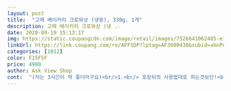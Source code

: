 ```yaml
---
layout: post 
title:  "고메 베이커리 크로와상 (냉동), 330g, 1개" 
description: 고메 베이커리 크로와상 (냉 ..
date: 2020-09-19 15:13:17 
img: https://static.coupangcdn.com/image/retail/images/7526641062485-e13d2eeb-d863-410e-8090-2c6dbb27d65d.jpg 
linkUrl: https://link.coupang.com/re/AFFSDP?lptag=AF3600438&subid=ahnPublicAsk&pageKey=1313919651&itemId=2331748766&vendorItemId=70328287479&traceid=V0-113-d9e1c1387425844c 
categories: [1012] 
color: F15F5F 
price: 4980 
author: Ask View Shop 
cont:  "(저는 3시간이 딱 좋더라구요)<br/>1.<br/> 포장뒤의 사용법대로 하는것보단!<br/>1/3정도에요<br/>2.<br/> 뚜껑이 있는 편평한 프라이팬에 기름을 살짝 두른뒤 키친타올로 살짝만 닦아주어요<br/>3.<br/> 불은 정말 꺼질듯한 약불로 8분가량 굽고<br/>4.<br/> 접시에 이뿌게 담아 맛나게 드시면 되요)<br/>구어먹으려고 구매했어요<br/>그래도 편하게 구워 먹었네요!!<br/>그리고 나서 크로와상을 간격을 띄워 올려주고 뚜껑을 닫아줍니다<br/>근데 크로와상이 좀 짜네요 ㅠㅜ<br/>나뚜루 바닐라 아슈크림이랑 함께 먹었더니<br/>너무 맛나더라고요<br/>담백하고 맛있어요.<br/>!!<br/>더욱 맛있어요!<br/>도전해보고 싶었거든요!<br/>드라이아이스 두덩어리 큰거 넣어 배송되어<br/>로켓배송으로 받은 생지.<br/>.<br/><br/>먹어보니 쫄깃하고 버터맛나면서 소금이 약간 가미된 맛이에요.<br/><br/>밀도가 촘촘하고 쫄깃쫄깃한 반죽이라<br/>받았네요 맛이 궁금해서 30분 자연해동 시킨후<br/>사면을 4분 간격으로 뒤집어 주는데요<br/>상온에서 크로와상 생지를 23시간 숙성,발효시키면<br/>소라빵 반죽 11개가 와요<br/>아쉬운건 양이 적은것 같은데 다 이정도 하더라고요.<br/>.<br/><br/>양도 적고 가성비는 없는 느낌이지만<br/>얘들도 저도 한접시 순삭했어요<br/>에어프라이어 , 오븐 없어도 가능한걸<br/>에어프라이어 사용이나 오븐사용시에도 상온 발효시키면 더 부푼 크로와상이 될꺼에요<br/>와플 기계도 있겠다.<br/>.<br/>바로 주문했어요<br/>와플팬에 두개 넣고 3분간 구워줬어요<br/>요즘 크로플이 유행이라 마침<br/>이거 카페서 사먹던 맛있는 크로플이네요<br/>일어나자마자 새벽에 잠도 안깨고 먹어도<br/>잘라보니 여러겹 단면 확인되고요<br/>재구매 의사 있어요<br/>저는 프라이팬에 진짜 맛있게! 성공적으로 크로와상을<br/>전혀 녹지 않고 꽁꽁 언채로 새벽배송<br/>존맛탱 달달한 디저트로<br/>진짜 성공적이에요!<br/>집에 있는 와플기계 자체가 슬림 미니라서<br/>집에서 만들기는 어려웠을 것 같아요ㅋㅋ<br/>초코시럽 주문했는데 뿌려 먹음 더맛있을듯해요<br/>총 20분 가량 정도면 충분히 익어요?!?<br/>코로나로 카페 못가는데 이렇게 대신<br/>크기는 미니미니해요<br/>파바에서 파는 일반적인 크로와상 크기의<br/>표면 만지면 젖은 밀가루가 묻어나고요.<br/><br/>프라이팬으로 굽는 정보가 많지 않아서 실패하면 어쩌나 했는데!<br/>한 번에 크로와상 한개씩 넣으면 딱 맞아 좋아요<br/>홈카페로 맛있는 디저트 즐깁니다.<br/><br/>" 
---
```

